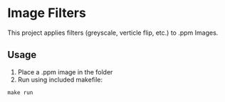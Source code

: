# Image Filters

This project applies filters (greyscale, verticle flip, etc.) to .ppm Images.



## Usage

1. Place a .ppm image in the folder
2. Run using included makefile:

`make run`

